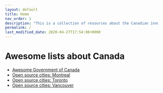 ```yaml
---
layout: default
title: Home
nav_order: 1
description: "This is a collection of resources about the Canadian innovation space."
permalink: /
last_modified_date: 2020-04-27T17:54:08+0000
---
```


# Awesome lists about Canada

* [Awesome Government of Canada](https://github.com/swill/awesome-gc)
* [Open source cities: Montreal](https://github.com/opensourcecities/montreal)
* [Open source cities: Toronto](https://github.com/opensourcecities/toronto)
* [Open source cities: Vancouver](https://github.com/opensourcecities/vancouver)
